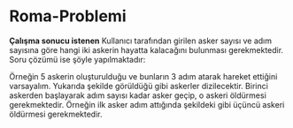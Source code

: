 # Roma-Problemi

**Çalışma sonucu istenen**
Kullanıcı tarafından girilen asker sayısı ve adım sayısına göre hangi iki askerin hayatta kalacağını bulunması gerekmektedir. Soru çözümü ise şöyle yapılmaktadır: 



Örneğin 5 askerin oluşturulduğu ve bunların 3 adım atarak hareket ettiğini varsayalım. Yukarıda şekilde görüldüğü gibi askerler dizilecektir. Birinci askerden başlayarak adım sayısı kadar asker geçip, o askeri öldürmesi gerekmektedir. Örneğin ilk asker adım attığında şekildeki gibi üçüncü askeri öldürmesi gerekmektedir.
